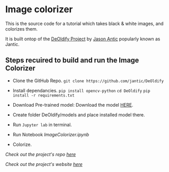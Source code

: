# Image colorizer
This is the source code for a tutorial which takes black & white images, and colorizes them.

It is built ontop of the [DeOldify Project](https://github.com/jantic/DeOldify) by [Jason Antic](https://github.com/jantic) popularly known as Jantic.



## Steps recuired to build and run the Image Colorizer
 - Clone the GitHub Repo.
 `git clone https://github.com/jantic/DeOldify`

 - Install dependancies.
 `pip install opencv-python`
 `cd DeOldify`
 `pip install -r requirements.txt`
 
 - Download Pre-trained model: Download the model [HERE](data.deepai.org/deoldify/ColorizeArtistic_gen.pth).
 
 - Create folder DeOldify/models and place installed model there.

 - Run `Jupyter lab` in terminal.

 - Run Notebook *ImageColorizer.ipynb*

 - Colorize.

 *Check out the project's repo [here](https://github.com/jantic/DeOldify)*

 *Check out the project's website [here](deoldify.ai)*
 
